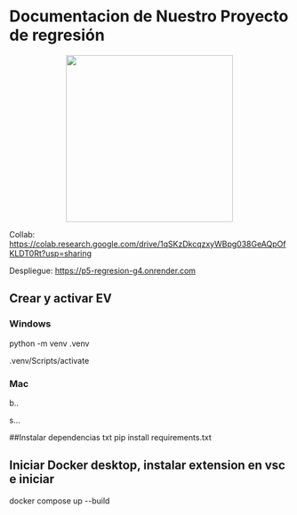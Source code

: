 # Documentacion de Nuestro Proyecto de regresión

<center>
<img src="https://github.com/user-attachments/assets/fc7e8638-a11c-493d-b3cf-a9845c3d02c6" width="300">
</center>

Collab:
https://colab.research.google.com/drive/1qSKzDkcqzxyWBpg038GeAQpOfKLDT0Rt?usp=sharing

Despliegue:
https://p5-regresion-g4.onrender.com

## Crear y activar EV 
### Windows

python -m venv .venv

.venv/Scripts/activate

### Mac
b..

s...

##Instalar dependencias txt
pip install requirements.txt

## Iniciar Docker desktop, instalar extension en vsc e iniciar
docker compose up --build


